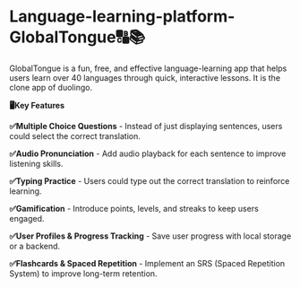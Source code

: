 # Language-learning-platform-GlobalTongue🔠📚


GlobalTongue is a fun, free, and effective language-learning app that helps users learn over 40 languages through quick, interactive lessons.
It is the clone app of duolingo.

**🖥️Key Features**



**✅Multiple Choice Questions** - Instead of just displaying sentences, users could select the correct translation.

**✅Audio Pronunciation** - Add audio playback for each sentence to improve listening skills.

**✅Typing Practice** - Users could type out the correct translation to reinforce learning.

**✅Gamification** - Introduce points, levels, and streaks to keep users engaged.

**✅User Profiles & Progress Tracking** - Save user progress with local storage or a backend.

**✅Flashcards & Spaced Repetition** - Implement an SRS (Spaced Repetition System) to improve long-term retention.
